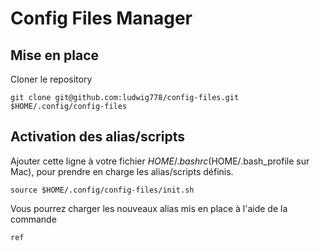 # Config Files Manager

## Mise en place

Cloner le repository

```
git clone git@github.com:ludwig778/config-files.git $HOME/.config/config-files
```

## Activation des alias/scripts

Ajouter cette ligne à votre fichier $HOME/.bashrc ($HOME/.bash_profile sur Mac), pour prendre en charge les alias/scripts définis.

```
source $HOME/.config/config-files/init.sh
```

Vous pourrez charger les nouveaux alias mis en place à l'aide de la commande

```
ref
```
